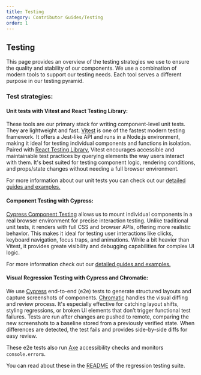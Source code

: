 ```yaml
---
title: Testing
category: Contributor Guides/Testing
order: 1
---
```


## Testing

This page provides an overview of the testing strategies we use to ensure the quality and stability of our components. We use a combination of modern tools to support our testing needs. Each tool serves a different purpose in our testing pyramid.

### Test strategies:

#### Unit tests with Vitest and React Testing Library:

These tools are our primary stack for writing component-level unit tests. They are lightweight and fast. [Vitest](https://vitest.dev/guide/) is one of the fastest modern testing framework. It offers a Jest-like API and runs in a Node.js environment, making it ideal for testing individual components and functions in isolation. Paired with [React Testing Library](https://testing-library.com/docs/react-testing-library/intro), Vitest encourages accessible and maintainable test practices by querying elements the way users interact with them. It's best suited for testing component logic, rendering conditions, and props/state changes without needing a full browser environment.

For more information about our unit tests you can check out our [detailed guides and examples.](/#vitest-unit-testing)

#### Component Testing with Cypress:

[Cypress Component Testing](https://docs.cypress.io/app/component-testing/get-started) allows us to mount individual components in a real browser environment for precise interaction testing. Unlike traditional unit tests, it renders with full CSS and browser APIs, offering more realistic behavior. This makes it ideal for testing user interactions like clicks, keyboard navigation, focus traps, and animations. While a bit heavier than Vitest, it provides greate visibility and debugging capabilities for complex UI logic.

For more information check out our [detailed guides and examples.](cypress-component-testing)

#### Visual Regression Testing with Cypress and Chromatic:

We use [Cypress](https://docs.cypress.io/app/tooling/visual-testing) end-to-end (e2e) tests to generate structured layouts and capture screenshots of components. [Chromatic](https://www.chromatic.com/docs/diff-inspector/) handles the visual diffing and review process. It's especially effective for catching layout shifts, styling regressions, or broken UI elements that don’t trigger functional test failures. Tests are run after changes are pushed to remote, comparing the new screenshots to a baseline stored from a previously verified state. When differences are detected, the test fails and provides side-by-side diffs for easy review.

These e2e tests also run [Axe](https://github.com/dequelabs/axe-core) accessibility checks and monitors `console.error`s.

You can read about these in the [README](https://github.com/instructure/instructure-ui/blob/master/regression-test/README.md) of the regression testing suite.
